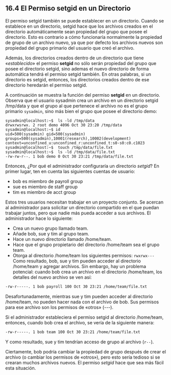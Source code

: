 ## 16.4 El Permiso setgid en un Directorio
El permiso setgid también se puede establecer en un directorio. Cuando se establece en un directorio, setgid hace que los archivos creados en el directorio automáticamente sean propiedad del grupo que posee el directorio. Esto es contrario a cómo funcionaría normalmente la propiedad de grupo de un archivo nuevo, ya que por defecto los archivos nuevos son propiedad del grupo primario del usuario que creó el archivo.

Además, los directorios creados dentro de un directorio que tiene «_establecido_» el permiso __setgid__ no sólo serán propiedad del grupo que posee el directorio setgid, sino ademas el nuevo directorio de forma automática tendrá el permiso setgid también. En otras palabras, si un directorio es setgid, entonces, los directorios creados dentro de ese directorio heredarán el permiso setgid.

A continuación se muestra la función del permiso __setgid__ en un directorio. Observa que el usuario sysadmin crea un archivo en un directorio setgid /tmp/data y que el grupo al que pertenece el archivo no es el grupo primario `sysadmin`, sino más bien el grupo que posee el directorio demo:

```shell-session
sysadmin@localhost:~$  ls -ld /tmp/data
drwxrwsrwx. 2 root demo 4096 Oct 30 23:20 /tmp/data
sysadmin@localhost:~$ id
uid=500(sysadmin) gid=500(sysadmin)
groups=500(sysadmin),10001(research),10002(development) 
context=unconfined_u:unconfined_r:unconfined_t:s0-s0:c0.c1023
sysadmin@localhost:~$  touch /tmp/data/file.txt
sysadmin@localhost:~$  ls -ld /tmp/data/file.txt
-rw-rw-r--. 1 bob demo 0 Oct 30 23:21 /tmp/data/file.txt
```

Entonces, ¿Por qué el administrador configuraría un directorio _setgid_? En primer lugar, ten en cuenta las siguientes cuentas de usuario:

- bob es miembro de payroll group
- sue es miembro de staff group
- tim es miembro de acct group

Estos tres usuarios necesitan trabajar en un proyecto conjunto. Se acercan al administrador para solicitar un directorio compartido en el que puedan trabajar juntos, pero que nadie más pueda acceder a sus archivos. El administrador hace lo siguiente:

- Crea un nuevo grupo llamado team.
- Añade bob, sue y tim al grupo team.
- Hace un nuevo directorio llamado /home/team.
- Hace que el grupo propietario del directorio /home/team sea el grupo team.
- Otorga al directorio /home/team los siguientes permisos: `rwxrwx---`
Como resultado, bob, sue y tim pueden acceder al directorio /home/team y agregar archivos. Sin embargo, hay un problema potencial: cuando bob crea un archivo en el directorio /home/team, los detalles del nuevo archivo se ven así:

```bash
-rw-r-----. 1 bob payroll 100 Oct 30 23:21 /home/team/file.txt
```
Desafortunadamente, mientras sue y tim pueden acceder al directorio /home/team, no pueden hacer nada con el archivo de bob. Sus permisos para ese archivo son los permisos de «otros» (---).

Si el administrador estableciera el permiso setgid al directorio /home/team, entonces, cuando bob crea el archivo, se vería de la siguiente manera:

```bash
-rw-r-----. 1 bob team 100 Oct 30 23:21 /home/team/file.txt
```

Y como resultado, sue y tim tendrían acceso de grupo al archivo (`r--`).

Ciertamente, bob podría cambiar la propiedad de grupo después de crear el archivo (o cambiar los permisos de «otros»), pero esto sería tedioso si se crearan muchos archivos nuevos. El permiso _setgid_ hace que sea más fácil esta situación.

